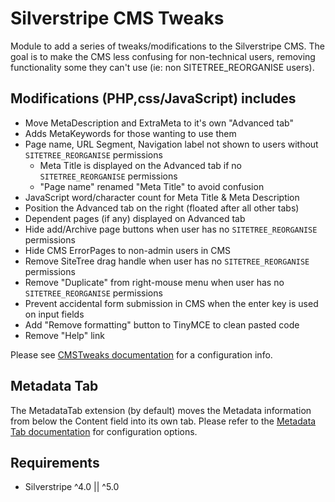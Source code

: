 # Silverstripe CMS Tweaks

Module to add a series of tweaks/modifications to the Silverstripe CMS.
The goal is to make the CMS less confusing for non-technical users, removing
functionality some they can't use (ie: non SITETREE_REORGANISE users).

## Modifications (PHP,css/JavaScript) includes

- Move MetaDescription and ExtraMeta to it's own "Advanced tab"
- Adds MetaKeywords for those wanting to use them
- Page name, URL Segment, Navigation label not shown to users without `SITETREE_REORGANISE` permissions
  - Meta Title is displayed on the Advanced tab if no `SITETREE_REORGANISE` permissions
  - "Page name" renamed "Meta Title" to avoid confusion
- JavaScript word/character count for Meta Title & Meta Description
- Position the Advanced tab on the right (floated after all other tabs)
- Dependent pages (if any) displayed on Advanced tab
- Hide add/Archive page buttons when user has no `SITETREE_REORGANISE` permissions
- Hide CMS ErrorPages to non-admin users in CMS
- Remove SiteTree drag handle when user has no `SITETREE_REORGANISE` permissions
- Remove "Duplicate" from right-mouse menu when user has no `SITETREE_REORGANISE` permissions
- Prevent accidental form submission in CMS when the enter key is used on input fields
- Add "Remove formatting" button to TinyMCE to clean pasted code
- Remove "Help" link

Please see [CMSTweaks documentation](docs/en/CMSTweaks.md) for a configuration info.


## Metadata Tab

The MetadataTab extension (by default) moves the Metadata information from below the Content field into its own tab.
Please refer to the [Metadata Tab documentation](docs/en/MetadataTab.md) for configuration options.


## Requirements

- Silverstripe ^4.0 || ^5.0
